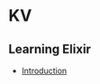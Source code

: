 KV
==

 Learning Elixir
--------

- [Introduction](http://elixir-lang.org/getting-started/mix-otp/introduction-to-mix.html)
